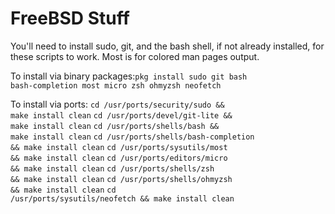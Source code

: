# FreeBSD Stuff
You'll need to install sudo, git, and the bash shell, if not already installed, for these scripts to work. Most is for colored man pages output.

To install via binary packages:<code>pkg install sudo git bash bash-completion most micro zsh ohmyzsh neofetch</code>

To install via ports:
<code>cd /usr/ports/security/sudo && make install clean</code>
<code>cd /usr/ports/devel/git-lite && make install clean</code>
<code>cd /usr/ports/shells/bash && make install clean</code>
<code>cd /usr/ports/shells/bash-completion && make install clean</code>
<code>cd /usr/ports/sysutils/most && make install clean</code>
<code>cd /usr/ports/editors/micro && make install clean</code>
<code>cd /usr/ports/shells/zsh && make install clean</code>
<code>cd /usr/ports/shells/ohmyzsh && make install clean</code>
<code>cd /usr/ports/sysutils/neofetch && make install clean</code>
